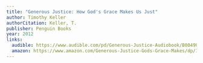 ```yaml
---
title: "Generous Justice: How God's Grace Makes Us Just"
author: Timothy Keller
authorCitation: Keller, T.
publisher: Penguin Books
year: 2012
links:
  audible: https://www.audible.com/pd/Generous-Justice-Audiobook/B0049UKN0O
  amazon: https://www.amazon.com/Generous-Justice-Gods-Grace-Makes/dp/1594486077
---
```

